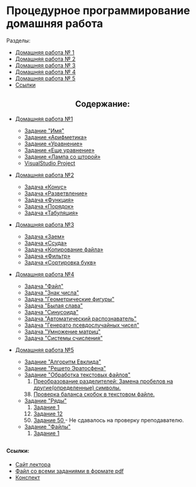 <h1 align=left> Процедурное программирование домашняя работа </h1>

Разделы:
     
- <a href='#HomeWork_1'> Домашняя работа № 1 </a>
- <a href='#HomeWork_2'> Домашняя работа № 2 </a>
- <a href='#HomeWork_3'> Домашняя работа № 3 </a>
- <a href='#HomeWork_4'> Домашняя работа № 4 </a>   
- <a href='#HomeWork_5'> Домашняя работа № 5 </a>
- <a href='#links'> Ссылки</a>
     
</h1>

<h2 align=center>  Содержание:</h2>

* <a name='HomeWork_1'>[Домашняя работа №1](HomeWork_1)</a>
  - [Задание "Имя"](HomeWork_1/task_name/name.cpp)
  - [Задание «Арифметика»](HomeWork_1/task_arithmetic/arithmetic.cpp)
  - [Задание «Уравнение»](HomeWork_1/task_equation/equation.cpp)
  - [Задание «Еще уравнение»](HomeWork_1/task_quadratic_equation/quadratic_equation.cpp)
  - [Задание «Лампа со шторой»](HomeWork_1/task_lamp_with_curtain/lamp_with_curtain.cpp)
  - [VisualStudio Project]()

* <a name='HomeWork_2'>[Домашняя работа №2](HomeWork_2)</a>
   - [Задача «Конус»](HomeWork_2/task_truncated_cone/truncated_cone.cpp)
   - [Задача «Разветвление»](HomeWork_2/task_branching/branching.cpp)
   - [Задача «Функция»](HomeWork_2/task_function/function.cpp)
   - [Задача «Порядок»](HomeWork_2/task_order/order.cpp)
   - [Задача «Табуляция»](HomeWork_2/task_tabulation/tabulation.cpp)
   
* <a name='HomeWork_3'>[Домашняя работа №3](HomeWork_3)</a>
   - [Задача «Заем»](HomeWork_3/task_loan/loan.cpp)
   - [Задача «Ссуда»](HomeWork_3/task_finding_loan_interest/finding_loan_interest.cpp)
   - [Задача «Копирование файла»](HomeWork_3/task_copy_file/copy_file.cpp)
   - [Задача «Фильтр»](HomeWork_3/task_filter/filter.cpp)
   - [Задача «Сортировка букв»](HomeWork_3/task_sorting_letters/sorting_letters.cpp)

* <a name='HomeWork_4' href='HomeWork_4'>Домашняя работа №4</a>
   - [Задача "Файл"](HomeWork_4/task_file/file.cpp)
   - [Задача "Знак числа"](HomeWork_4/task_number_sign/number_sign.cpp)
   - [Задача "Геометрические фигуры"](HomeWork_4/task_geometric_shapes/geometric_shapes.cpp)
   - [Задача "Былая слава"](HomeWork_4/task_old_glory/old_glory.cpp)
   - [Задача "Синусоида"](HomeWork_4/task_sinusoid/sinusoid.cpp)
   - [Задача "Автоматический распознаватель"](HomeWork_4/task_automatic_recognizer/automatic_recognizer.cpp)
   - [Задача "Генерато псевдослучайных чисел"](HomeWork_4/task_generator_random_number/generator_random_number.cpp)
   - [Задача "Умножение матриц"](HomeWork_4/task_multiplication_matrix/multiplication_matrix.cpp)
   - [Задача "Системы счисления"](HomeWork_4/task_system_number/system_number.cpp)

* <a name='HomeWork_5' href='HomeWork_5'>Домашняя работа №5 </a>
   - [Задание "Алгоритм Евклида"](HomeWork_5/task_Euclidean_Algorithm/Euclidean_Algorithm.cpp)
   - [Задание "Решето Эратосфена"](HomeWork_5/task_Sieve_Of_Eratosthenes/Sieve_Of_Eratosthenes.cpp)
   - [Задание "Обработка текстовых файлов"](HomeWork_5/task_Processing_Text_Files)
          <ol start="1" type="1">
               <li value = 1>  [ Преобразование разделителей: Замена пробелов на другие(определенные) символы.](HomeWork_5/task_Processing_Text_Files/task_number_1.cpp) </li>
               <li value = 38> [ Проверка баланса скобок в текстовом файле.](HomeWork_5/task_Processing_Text_Files/task_number_38.cpp) </li>
          </ol>
   - [Задание "Ряды"](HomeWork_5/task_Ranks)
          <ol type="1">
               <li value = 1>  [ Задание 1](HomeWork_5/task_Ranks/task_number_1.cpp) </li>
               <li value = 12>  [ Задание 12](HomeWork_5/task_Ranks/task_number_12.cpp) </li>
               <li value = 50>  [ Задание 50 ](HomeWork_5/task_Ranks/task_number_50.cpp) - Не сдавалось на проверку преподавателю. </li>
          </ol>
   - [Задание "Файлы"](HomeWork_5/task_files)
          <ol start="1" type="1">
               <li value = 1>  [ Задание 1 ](HomeWork_5/task_files/task_number_1.cpp) </li>
          </ol>


##
<h4 name='links'>  Ссылки:</h4>

 - <a href='https://lizochekk.jimdofree.com/' title='Сайт лектора Каширской Е. Н.'> Сайт лектора</a>
 - <a href='ReferenceMaterial/ALL_HOMEWORKS.pdf' title='Скопировано с сайта лектра Каширской Е. Н.'> Файл со всеми заданиями в формате pdf</a>
 - <a href='ReferenceMaterial/ABSTRACT.pdf' title='Скопированно с сайта лектра Каширской Е. Н.'> Конспект </a>
